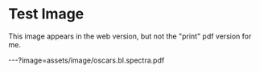 # Test Image

This image appears in the web version, but not the "print" pdf version for me.

---?image=assets/image/oscars.bl.spectra.pdf



